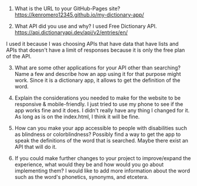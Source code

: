 1. What is the URL to your GitHub-Pages site?
https://kenromero12345.github.io/my-dictionary-app/

2. What API did you use and why?
I used Free Dictionary API. 
https://api.dictionaryapi.dev/api/v2/entries/en/<word>

I used it because I was choosing APIs that have data that have lists and APIs that doesn't have a limit of responses because it is only the free plan of the API.

3. What are some other applications for your API other than searching? Name a few and describe how an app using it for that purpose might work.
Since it is a dictionary app, it allows to get the definition of the word.

4. Explain the considerations you needed to make for the website to be responsive &amp; mobile-friendly.
I just tried to use my phone to see if the app works fine and it does. I didn't really have any thing I changed for it. As long as <meta name="viewport" content="width=device-width, initial-scale=1" /> is on the index.html, I think it will be fine.

5. How can you make your app accessible to people with disabilities such as blindness or colorblindness?
Possibly find a way to get the app to speak the definitions of the word that is searched. Maybe there exist an API that will do it.

6. If you could make further changes to your project to improve/expand the experience, what
would they be and how would you go about implementing them?
I would like to add more information about the word such as the word's phonetics, synonyms, and etcetera.